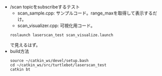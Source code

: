 - /scan topicをsubscribeするテスト
  - scan_sample.cpp: サンプルコード。range_maxを取得して表示するだけ。
  - scan_visualizer.cpp: 可視化用コード。
  ```
  roslaunch laserscan_test scan_visualize.launch
  ```
  で見えるはず。
- build方法
  ```
  source ~/catkin_ws/devel/setup.bash
  cd ~/catkin_ws/src/turtlebot/laserscan_test
  catkin bt
  ```
